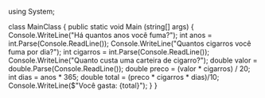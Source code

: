 using System;

class MainClass {
  public static void Main (string[] args) {
    Console.WriteLine("Há quantos anos você fuma?");
    int anos = int.Parse(Console.ReadLine());
    Console.WriteLine("Quantos cigarros você fuma por dia?");
    int cigarros = int.Parse(Console.ReadLine());
    Console.WriteLine("Quanto custa uma carteira de cigarro?");
    double valor = double.Parse(Console.ReadLine());
    double preco = (valor * cigarros) / 20;
    int dias = anos * 365;
    double total = (preco * cigarros * dias)/10;
    Console.WriteLine($"Você gasta: {total}");
  }
}
